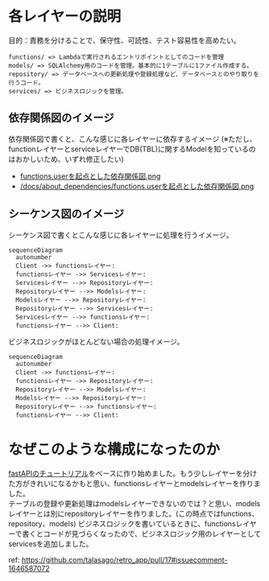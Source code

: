 # 各レイヤーの説明
目的：責務を分けることで、保守性、可読性、テスト容易性を高めたい。
```
functions/ => Lambdaで実行されるエントリポイントとしてのコードを管理
models/ => SQLAlchemy用のコードを管理。基本的に1テーブルに1ファイル作成する。
repository/ => データベースへの更新処理や登録処理など、データベースとのやり取りを行うコード。
services/ => ビジネスロジックを管理。
```

## 依存関係図のイメージ
依存関係図で書くと、こんな感じに各レイヤーに依存するイメージ
(※ただし、functionレイヤーとserviceレイヤーでDB(TBL)に関するModelを知っているのはおかしいため、いずれ修正したい)
- [functions.userを起点とした依存関係図.png](/docs/about_dependencies/functions.userを起点とした依存関係図.png
)
- [/docs/about_dependencies/functions.userを起点とした依存関係図.png](/docs/about_dependencies/functions.userを起点とした依存関係図(型ヒント用のimportなしver).png)

## シーケンス図のイメージ
シーケンス図で書くとこんな感じに各レイヤーに処理を行うイメージ。
```mermaid
sequenceDiagram
  autonumber
  Client ->> functionsレイヤー: 
  functionsレイヤー ->> Servicesレイヤー: 
  Servicesレイヤー -->> Repositoryレイヤー: 
  Repositoryレイヤー -->> Modelsレイヤー: 
  Modelsレイヤー -->> Repositoryレイヤー: 
  Repositoryレイヤー -->> Servicesレイヤー: 
  Servicesレイヤー -->> functionsレイヤー: 
  functionsレイヤー -->> Client: 
```

ビジネスロジックがほとんどない場合の処理イメージ。
```mermaid
sequenceDiagram
  autonumber
  Client ->> functionsレイヤー: 
  functionsレイヤー ->> Repositoryレイヤー: 
  Repositoryレイヤー -->> Modelsレイヤー: 
  Modelsレイヤー -->> Repositoryレイヤー: 
  Repositoryレイヤー -->> functionsレイヤー: 
  functionsレイヤー -->> Client: 
```




# なぜこのような構成になったのか
[fastAPIのチュートリアル](https://fastapi.tiangolo.com/tutorial/sql-databases/)をベースに作り始めました。もう少しレイヤーを分けた方がきれいになるかもと思い、functionsレイヤーとmodelsレイヤーを作りました。  
テーブルの登録や更新処理はmodelsレイヤーできないのでは？と思い、modelsレイヤーとは別にrepositoryレイヤーを作りました。(この時点ではfunctions、repository、models)
ビジネスロジックを書いているときに、functionsレイヤーで書くとコードが見づらくなったので、ビジネスロジック用のレイヤーとしてservicesを追加しました。

ref: https://github.com/talasago/retro_app/pull/17#issuecomment-1646587072
